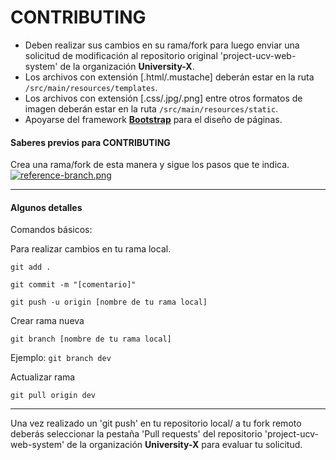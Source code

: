 # CONTRIBUTING

- Deben realizar sus cambios en su rama/fork para luego enviar una solicitud de modificación al repositorio original 'project-ucv-web-system' de la organización **University-X**.
- Los archivos con extensión [.html/.mustache] deberán estar en la ruta `/src/main/resources/templates`.
- Los archivos con extensión [.css/.jpg/.png] entre otros formatos de imagen deberán estar en la ruta `/src/main/resources/static`.
- Apoyarse del framework [**Bootstrap**](https://getbootstrap.com/docs/5.0/getting-started/introduction/) para el diseño de páginas.

#### Saberes previos para CONTRIBUTING

Crea una rama/fork de esta manera y sigue los pasos que te indica.<br>
[![reference-branch.png](https://i.postimg.cc/mrtfH3kr/reference-branch.png)](https://postimg.cc/jW0FV7zV)

- - -

#### Algunos detalles
Comandos básicos:

Para realizar cambios en tu rama local.
```
git add .
```

```
git commit -m "[comentario]"
```

```
git push -u origin [nombre de tu rama local]
```

Crear rama nueva
```
git branch [nombre de tu rama local]
```
Ejemplo: `git branch dev`

Actualizar rama
```
git pull origin dev
```
- - -

Una vez realizado un 'git push' en tu repositorio local/ a tu fork remoto deberás seleccionar la pestaña 'Pull requests' del repositorio 'project-ucv-web-system' de la organización **University-X** para evaluar tu solicitud.
